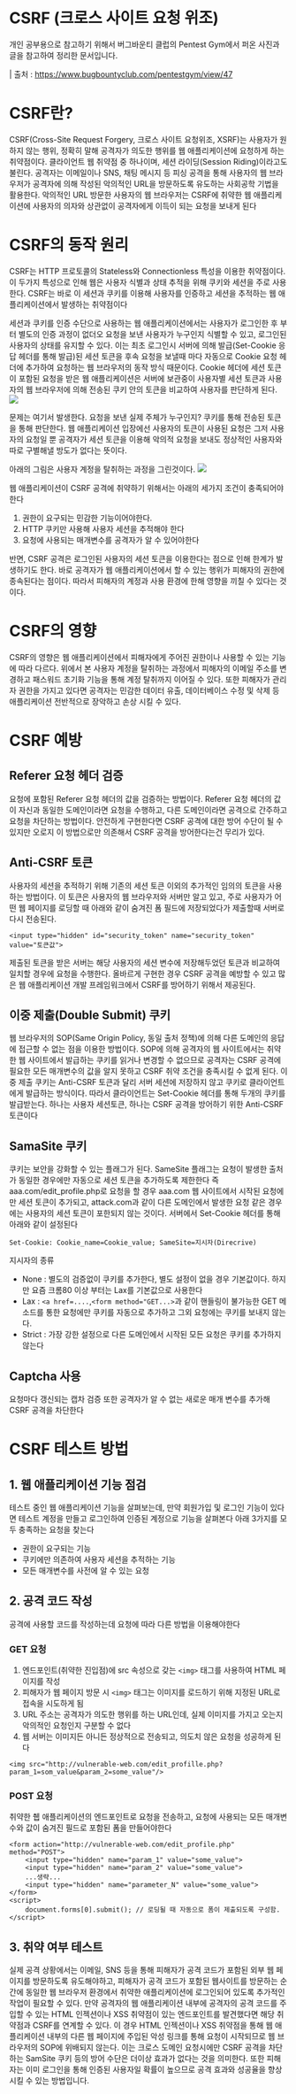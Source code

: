 # CSRF (크로스 사이트 요청 위조)

개인 공부용으로 참고하기 위해서 버그바운티 클럽의 Pentest Gym에서 퍼온 사진과 글을 참고하여 정리한 문서입니다. 

| 출처 : https://www.bugbountyclub.com/pentestgym/view/47

# CSRF란?
CSRF(Cross-Site Request Forgery, 크로스 사이트 요청위조, XSRF)는 사용자가 원하지 않는 행위, 정확히 말해 공격자가 의도한 행위를 웹 애플리케이션에 요청하게 하는 취약점이다. 클라이언트 웹 취약점 중 하나이며, 세션 라이딩(Session Riding)이라고도 불린다. 공격자는 이메일이나 SNS, 채팅 메시지 등 피싱 공격을 통해 사용자의 웹 브라우저가 공격자에 의해 작성된 악의적인 URL을 방문하도록 유도하는 사회공학 기법을 활용한다. 악의적인 URL 방문한 사용자의 웹 브라우저는 CSRF에 취약한 웹 애플리케이션에 사용자의 의자와 상관없이 공격자에게 이득이 되는 요청을 보내게 된다

# CSRF의 동작 원리
CSRF는 HTTP 프로토콜의 Stateless와 Connectionless 특성을 이용한 취약점이다. 이 두가지 특성으로 인해 웹은 사용자 식별과 상태 추적을 위해 쿠키와 세션을 주로 사용한다. CSRF는 바로 이 세션과 쿠키를 이용해 사용자를 인증하고 세션을 추적하는 웹 애플리케이션에서 발생하는 취약점이다

세션과 쿠키를 인증 수단으로 사용하는 웹 애플리케이션에서는 사용자가 로그인한 후 부터 별도의 인증 과정이 없더오 요청을 보낸 사용자가 누구인지 식별할 수 있고, 로그인된 사용자의 상태를 유지할 수 있다. 이는 최초 로그인시 서버에 의해 발급(Set-Cookie 응답 헤더를 통해 발급)된 세션 토큰을 후속 요청을 보낼때 마다 자동으로 Cookie 요청 헤더에 추가하여 요청하는 웹 브라우저의 동작 방식 때문이다. Cookie 헤더에 세션 토큰이 포함된 요청을 받은 웹 애플리케이션은 서버에 보관중이 사용자별 세션 토큰과 사용자의 웹 브라우저에 의해 전송된 쿠키 안의 토큰을 비교하여 사용자를 판단하게 된다.
![](https://www.bugbountyclub.com/uploads/images/training/1633484954.png)

문제는 여기서 발생한다. 요청을 보낸 실제 주체가 누구인지? 쿠키를 통해 전송된 토큰을 통해 판단한다. 웹 애플리케이션 입장에선 사용자의 토큰이 사용된 요청은 그저 사용자의 요청일 뿐 공격자가 세션 토큰을 이용해 악의적 요청을 보내도 정상적인 사용자와 따로 구별해낼 방도가 없다는 뜻이다.

아래의 그림은 사용자 계정을 탈취하는 과정을 그린것이다.
![](https://www.bugbountyclub.com/uploads/images/training/1633486020.png)

웹 애플리케이션이 CSRF 공격에 취약하기 위해서는 아래의 세가지 조건이 충족되어야한다
1. 권한이 요구되는 민감한 기능이어야한다.
2. HTTP 쿠키만 사용해 사용자 세션을 추적해야 한다
3. 요청에 사용되는 매개변수를 공격자가 알 수 있어야한다

반면, CSRF 공격은 로그인된 사용자의 세션 토큰을 이용한다는 점으로 인해 한계가 발생하기도 한다. 바로 공격자가 웹 애플리케이션에서 할 수 있는 행위가 피해자의 권한에 종속된다는 점이다. 따라서 피해자의 계정과 사용 환경에 한해 영향을 끼칠 수 있다는 것이다.

# CSRF의 영향
CSRF의 영향은 웹 애플리케이션에서 피해자에게 주어진 권한이나 사용할 수 있는 기능에 따라 다르다. 위에서 본 사용자 계정을 탈취하는 과정에서 피해자의 이메일 주소를 변경하고 패스워드 초기화 기능을 통해 계정 탈취까지 이어질 수 있다. 또한 피해자가 관리자 권한을 가지고 있다면 공격자는 민감한 데이터 유출, 데이터베이스 수정 및 삭제 등 애플리케이션 전반적으로 장악하고 손상 시킬 수 있다.

# CSRF 예방

## Referer 요청 헤더 검증
요청에 포함된 Referer 요청 헤더의 값을 검증하는 방법이다. Referer 요청 헤더의 값이 자신과 동일한 도메인이라면 요청을 수행하고, 다른 도메인이라면 공격으로 간주하고 요청을 차단하는 방법이다. 안전하게 구현한다면 CSRF 공격에 대한 방어 수단이 될 수 있지만 오로지 이 방법으로만 의존해서 CSRF 공격을 방어한다는건 무리가 있다.

## Anti-CSRF 토큰
사용자의 세션을 추적하기 위해 기존의 세션 토큰 이외의 추가적인 임의의 토큰을 사용하는 방법이다. 이 토큰은 사용자의 웹 브라우저와 서버만 알고 있고, 주로 사용자가 어떤 웹 페이지를 로딩할 때 아래와 같이 숨겨진 폼 필드에 저장되었다가 제출할때 서버로 다시 전송된다.
```
<input type="hidden" id="security_token" name="security_token" value="토큰값">
```
제출된 토큰을 받은 서버는 해당 사용자의 세션 변수에 저장해두었던 토큰과 비교하여 일치할 경우에 요청을 수행한다. 올바르게 구현한 경우 CSRF 공격을 예방할 수 있고 많은 웹 애플리케이션 개발 프레임워크에서 CSRF를 방어하기 위해서 제공된다.

## 이중 제출(Double Submit) 쿠키
웹 브라우저의 SOP(Same Origin Policy, 동일 출처 정책)에 의해 다른 도메인의 응답에 접근할 수 없는 점을 이용한 방법이다.  SOP에 의해 공격자의 웹 사이트에서는 취약한 웹 사이트에서 발급하는 쿠키를 읽거나 변경할 수 없으므로 공격자는 CSRF 공격에 필요한 모든 매개변수의 값을 알지 못하고 CSRF 취약 조건을 충족시킬 수 없게 된다. 이중 제출 쿠키는 Anti-CSRF 토큰과 달리 서버 세션에 저장하지 않고 쿠키로 클라이언트에게 발급하는 방식이다. 따라서 클라이언트는 Set-Cookie 헤더를 통해 두개의 쿠키를 발급받는다. 하나는 사용자 세션토큰, 하나는 CSRF 공격을 방어하기 위한 Anti-CSRF 토큰이다

## SamaSite 쿠키
쿠키는 보안을 강화할 수 있는 플래그가 된다. SameSite 플래그는 요청이 발생한 출처가 동일한 경우에만 자동으로 세션 토큰을 추가하도록 제한한다
즉 aaa.com/edit_profile.php로 요청을 할 경우 aaa.com 웹 사이트에서 시작된 요청에만 세션 토큰이 추가되고, attack.com과 같이 다른 도메인에서 발생한 요청 같은 경우에는 사용자의 세션 토큰이 포한되지 않는 것이다. 서버에서 Set-Cookie 헤더를 통해 아래와 같이 설정된다
```
Set-Cookie: Cookie_name=Cookie_value; SameSite=지시자(Direcrive)
```
지시자의 종류
- None : 별도의 검증없이 쿠키를 추가한다, 별도 설정이 없을 경우 기본값이다. 하지만 요즘 크롬80 이상 부터는 Lax를 기본값으로 사용한다
- Lax : `<a href=....`,`<form method="GET...>`과 같이 핸들링이 불가능한 GET 메소드를 통한 요청에만 쿠키를 자동으로 추가하고 그외 요청에는 쿠키를 보내지 않는다.
- Strict : 가장 강한 설정으로 다른 도메인에서 시작된 모든 요청은 쿠키를 추가하지 않는다

## Captcha 사용
요청마다 갱신되는 캡차 검증 또한 공격자가 알 수 없는 새로운 매개 변수를 추가해 CSRF 공격을 차단한다

# CSRF 테스트 방법

## 1. 웹 애플리케이션 기능 점검
테스트 중인 웹 애플리케이션 기능을 살펴보는데, 만약 회원가입 및 로그인 기능이 있다면 테스트 계정을 만들고 로그인하여 인증된 계정으로 기능을 살펴본다
아래 3가지를 모두 충족하는 요청을 찾는다
- 권한이 요구되는 기능
- 쿠키에만 의존하여 사용자 세션을 추적하는 기능
- 모든 매개변수를 사전에 알 수 있는 요청

## 2. 공격 코드 작성
공격에 사용할 코드를 작성하는데 요청에 따라 다른 방법을 이용해야한다

### GET 요청
1. 엔드포인트(취약한 진입점)에 src 속성으로 갖는 `<img>` 태그를 사용하여 HTML 페이지를 작성
2. 피해자가 웹 페이지 방문 시 `<img>` 태그는 이미지를 로드하기 위해 지정된 URL로 접속을 시도하게 됨
3. URL 주소는 공격자가 의도한 행위를 하는 URL인데, 실제 이미지를 가지고 오는지 악의적인 요청인지 구분할 수 없다
4. 웹 서버는 이미지든 아니든 정상적으로 전송되고, 의도치 않은 요청을 성공하게 된다
```
<img src="http://vulnerable-web.com/edit_profille.php?param_1=som_value&param_2=some_value"/>
```

### POST 요청
취약한 췝 애플리케이션의 엔드포인트로 요청을 전송하고, 요청에 사용되는 모든 매개변수와 값이 숨겨진 필드로 포함된 폼을 만들어야한다
```
<form action="http://vulnerable-web.com/edit_profile.php" method="POST">
	<input type="hidden" name="param_1" value="some_value">
	<input type="hidden" name="param_2" value="some_value">
 	...생략...
	<input type="hidden" name="parameter_N" value="some_value">
</form>
<script>
	document.forms[0].submit(); // 로딩될 때 자동으로 폼이 제출되도록 구성함.
</script>
```

## 3. 취약 여부 테스트
실제 공격 상황에서는 이메일, SNS 등을 통해 피해자가 공격 코드가 포함된 외부 웹 페이지를 방문하도록 유도해야하고, 피해자가 공격 코드가 포함된 웹사이트를 방문하는 순간에 동일한 웹 브라우저 환경에서 취약한 애플리케이션에 로그인되어 있도록 추가적인 작업이 필요할 수 있다.
만약 공격자의 웹 애플리케이션 내부에 공격자의 공격 코드를 주입할 수 있는 HTML 인젝션이나 XSS 취약점이 있는 엔드포인트를 발견했다면 해당 취약점과 CSRF를 연계할 수 있다. 이 경우 HTML 인젝션이나 XSS 취약점을 통해 웹 애플리케이션 내부의 다른 웹 페이지에 주입된 악성 링크를 통해 요청이 시작되므로 웹 브라우저의 SOP에 위배되지 않는다. 이는 크로스 도메인 요청시에만 CSRF 공격을 차단하는 SamSite 쿠키 등의 방어 수단은 더이상 효과가 없다는 것을 의미한다. 또한 피해자는 이미 로그인을 통해 인증된 사용자일 확률이 높으므로 공격 효과와 성공율을 향상시킬 수 있는 방법입니다.